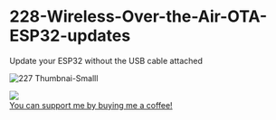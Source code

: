 # 228-Wireless-Over-the-Air-OTA-ESP32-updates
Update your ESP32 without the USB cable attached

![227 Thumbnai-Smalll](https://user-images.githubusercontent.com/20911308/134812738-de13a555-b48f-4f56-b359-5b934c23a760.jpg)


<img src="https://user-images.githubusercontent.com/20911308/135296246-f216aa5b-0567-4aa8-b1b3-30a3ed92373b.gif" align="left">
<br />
<a href="https://buymeacoffee.com/ralphbacon" target="_blank">You can support me by buying me a coffee!</a>  


